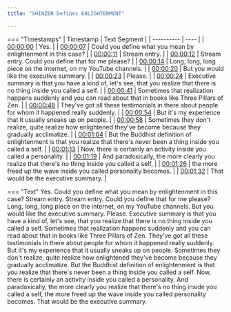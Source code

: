 ```yaml
---
title: "SHINZEN Defines ENLIGHTENMENT"

---
```

=== "Timestamps"
    | Timestamp | Text Segment |
    | ---------- | ----  |
    | [00:00:00](https://www.youtube.com/watch?v=fQrUx010gvI&t=0) |  Yes. |
    | [00:00:07](https://www.youtube.com/watch?v=fQrUx010gvI&t=7) |  Could you define what you mean by enlightenment in this case? |
    | [00:00:11](https://www.youtube.com/watch?v=fQrUx010gvI&t=11) |  Stream entry. |
    | [00:00:12](https://www.youtube.com/watch?v=fQrUx010gvI&t=12) |  Stream entry. Could you define that for me please? |
    | [00:00:14](https://www.youtube.com/watch?v=fQrUx010gvI&t=14) |  Long, long, long piece on the internet, on my YouTube channels. |
    | [00:00:20](https://www.youtube.com/watch?v=fQrUx010gvI&t=20) |  But you would like the executive summary. |
    | [00:00:23](https://www.youtube.com/watch?v=fQrUx010gvI&t=23) |  Please. |
    | [00:00:24](https://www.youtube.com/watch?v=fQrUx010gvI&t=24) |  Executive summary is that you have a kind of, let's see, that you realize that there is no thing inside you called a self. |
    | [00:00:41](https://www.youtube.com/watch?v=fQrUx010gvI&t=41) |  Sometimes that realization happens suddenly and you can read about that in books like Three Pillars of Zen. |
    | [00:00:48](https://www.youtube.com/watch?v=fQrUx010gvI&t=48) |  They've got all these testimonials in there about people for whom it happened really suddenly. |
    | [00:00:54](https://www.youtube.com/watch?v=fQrUx010gvI&t=54) |  But it's my experience that it usually sneaks up on people. |
    | [00:00:58](https://www.youtube.com/watch?v=fQrUx010gvI&t=58) |  Sometimes they don't realize, quite realize how enlightened they've become because they gradually acclimatize. |
    | [00:01:04](https://www.youtube.com/watch?v=fQrUx010gvI&t=64) |  But the Buddhist definition of enlightenment is that you realize that there's never been a thing inside you called a self. |
    | [00:01:13](https://www.youtube.com/watch?v=fQrUx010gvI&t=73) |  Now, there is certainly an activity inside you called a personality. |
    | [00:01:19](https://www.youtube.com/watch?v=fQrUx010gvI&t=79) |  And paradoxically, the more clearly you realize that there's no thing inside you called a self, |
    | [00:01:26](https://www.youtube.com/watch?v=fQrUx010gvI&t=86) |  the more freed up the wave inside you called personality becomes. |
    | [00:01:32](https://www.youtube.com/watch?v=fQrUx010gvI&t=92) |  That would be the executive summary. |

=== "Text"
     Yes. Could you define what you mean by enlightenment in this case? Stream entry. Stream entry. Could you define that for me please? Long, long, long piece on the internet, on my YouTube channels. But you would like the executive summary. Please. Executive summary is that you have a kind of, let's see, that you realize that there is no thing inside you called a self. Sometimes that realization happens suddenly and you can read about that in books like Three Pillars of Zen. They've got all these testimonials in there about people for whom it happened really suddenly. But it's my experience that it usually sneaks up on people. Sometimes they don't realize, quite realize how enlightened they've become because they gradually acclimatize. But the Buddhist definition of enlightenment is that you realize that there's never been a thing inside you called a self. Now, there is certainly an activity inside you called a personality. And paradoxically, the more clearly you realize that there's no thing inside you called a self, the more freed up the wave inside you called personality becomes. That would be the executive summary.